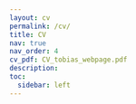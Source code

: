 ```yaml
---
layout: cv
permalink: /cv/
title: CV
nav: true
nav_order: 4
cv_pdf: CV_tobias_webpage.pdf
description: 
toc:
  sidebar: left
---
```

